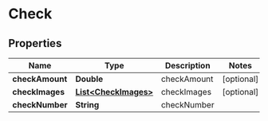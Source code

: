 
# Check

## Properties
Name | Type | Description | Notes
------------ | ------------- | ------------- | -------------
**checkAmount** | **Double** | checkAmount |  [optional]
**checkImages** | [**List&lt;CheckImages&gt;**](CheckImages.md) | checkImages |  [optional]
**checkNumber** | **String** | checkNumber | 



